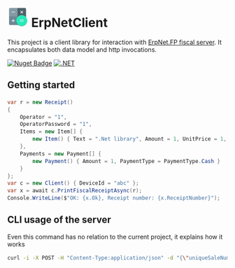 # <img src="https://github.com/SKYWARE-Group/ErpNetClient/blob/master/ErpNetClient/Assets/erp-net-fs-client.png" width="48" height="48"/> ErpNetClient

This project is a client library for interaction with [ErpNet.FP fiscal server](https://github.com/erpnet/ErpNet.FP). It encapsulates both data model and http invocations.

[![Nuget Badge](https://img.shields.io/nuget/v/Skyware.ErpNetFS.Client)](https://www.nuget.org/packages/Skyware.ErpNetFS.Client)
[![.NET](https://github.com/SKYWARE-Group/ErpNetClient/actions/workflows/dotnet.yml/badge.svg)](https://github.com/SKYWARE-Group/ErpNetClient/actions/workflows/dotnet.yml)

## Getting started

```c#
var r = new Receipt()
{
    Operator = "1",
    OperatorPassword = "1",
    Items = new Item[] {
        new Item() { Text = ".Net library", Amount = 1, UnitPrice = 1, Quantity = 1, TaxGroup = TaxGroup.TaxGroup1}
    },
    Payments = new Payment[] {
        new Payment() { Amount = 1, PaymentType = PaymentType.Cash }
    }
};
var c = new Client() { DeviceId = "abc" };
var x = await c.PrintFiscalReceiptAsync(r);
Console.WriteLine($"OK: {x.Ok}, Receipt number: {x.ReceiptNumber}");
```

## CLI usage of the server

Even this command has no relation to the current project, it explains how it works

```bash
curl -i -X POST -H "Content-Type:application/json" -d "{\"uniqueSaleNumber\": \"DT279013-0001-0000052\", \"operator\": \"1\", \"operatorPassword\": \"1\", \"items\": [{\"text\": \"test\", \"quantity\": 1, \"unitPrice\": 1, \"taxGroup\": 1 }], \"payments\": [{\"amount\": 1, \"paymentType\": \"cash\" } ]}" http://localhost:8001/printers/dt797821/receipt/
```
